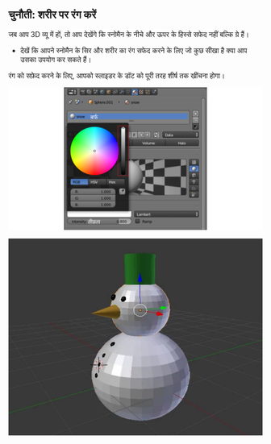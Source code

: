 ## चुनौती: शरीर पर रंग करें

जब आप 3D व्यू में हों, तो आप देखेंगे कि स्नोमैन के नीचे और ऊपर के हिस्से सफेद नहीं बल्कि ग्रे हैं।

+ देखें कि आपने स्नोमैन के सिर और शरीर का रंग सफेद करने के लिए जो कुछ सीखा है क्या आप उसका उपयोग कर सकते हैं।

रंग को सफ़ेद करने के लिए, आपको स्लाइडर के डॉट को पूरी तरह शीर्ष तक खींचना होगा।

![नीचे का हिस्सा सफेद](images/blender-material-bottom-colour.png)

![समाप्त स्नोमैन ](images/blender-snowman-coloured.png)